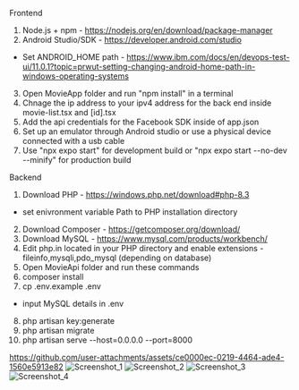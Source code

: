 Frontend
1. Node.js + npm - https://nodejs.org/en/download/package-manager
2. Android Studio/SDK - https://developer.android.com/studio
 - Set ANDROID_HOME path - https://www.ibm.com/docs/en/devops-test-ui/11.0.1?topic=prwut-setting-changing-android-home-path-in-windows-operating-systems
3. Open MovieApp folder and run "npm install" in a terminal
4. Chnage the ip address to your ipv4 address for the back end inside movie-list.tsx and [id].tsx
5. Add the api credentials for the Facebook SDK inside of app.json
6. Set up an emulator through Android studio or use a physical device connected with a usb cable
4. Use "npx expo start" for development build
or "npx expo start --no-dev --minify" for production build

Backend
1. Download PHP - https://windows.php.net/download#php-8.3 
- set enivronment variable Path to PHP installation directory
2. Download Composer - https://getcomposer.org/download/
3. Download MySQL - https://www.mysql.com/products/workbench/
4. Edit php.in located in your PHP directory and enable extensions - fileinfo,mysqli,pdo_mysql (depending on database)
5. Open MovieApi folder and run these commands
5. composer install
6. cp .env.example .env
- input MySQL details in .env
8. php artisan key:generate
9. php artisan migrate
10. php artisan serve --host=0.0.0.0 --port=8000




https://github.com/user-attachments/assets/ce0000ec-0219-4464-ade4-1560e5913e82
![Screenshot_1](https://github.com/user-attachments/assets/ef2a2969-69cf-4324-8b6f-8464ff2ee91b)
![Screenshot_2](https://github.com/user-attachments/assets/5a0fe1a1-7ccd-4edf-9291-f886b962e8b7)
![Screenshot_3](https://github.com/user-attachments/assets/2e87a3df-7120-4bce-8a45-cef911a29951)
![Screenshot_4](https://github.com/user-attachments/assets/f612f4d5-779e-4940-8980-d92cf4c9bff6)



